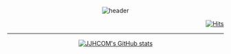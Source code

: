 <p align='center'><img src="https://capsule-render.vercel.app/api?type=wave&color=auto&height=300&section=header&text=SJH%20Github!&fontSize=90" alt="header" data-canonical-src="https://capsule-render.vercel.app/api?type=wave&color=auto&height=300&section=header&text=SJH%20Github!&fontSize=90" style="max-width: 100%;">
</p>

<p align="right">
<a href="https://github.com/jjhcom">
<img alt="Hits" src="https://hits.seeyoufarm.com/api/count/incr/badge.svg?url=https%3A%2F%2Fgithub.com%2Fjjhcom&count_bg=%23BDADFA&title_bg=%234266FF&icon=tapas.svg&icon_color=%23E7E7E7&title=hits&edge_flat=false"/>
</a></p>

---



<p align="center">
  <a href="https://github.com/jjhcom/github-readme-stats">
    <img src="https://github-readme-stats.vercel.app/api?username=jjhcom" alt="JJHCOM's GitHub stats" />
  </a>
</p>
